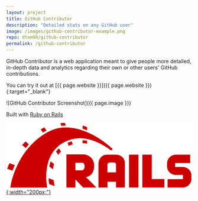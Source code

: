 ```yaml
---
layout: project
title: GitHub Contributor
description: "Detailed stats on any GitHub user"
image: /images/github-contributor-example.png
repo: dtom90/github-contributor
permalink: /github-contributor
---
```

GitHub Contributor is a web application meant to give people more detailed, in-depth data and analytics regarding their own or other users' GitHub contributions.

You can try it out at [{{ page.website }}]({{ page.website }}){:target="_blank"}

![GitHub Contributor Screenshot]({{ page.image }})

Built with [Ruby on Rails](http://rubyonrails.org/) 

[![Rails Logo](/images/rails-logo.svg){:width="200px;"}](http://rubyonrails.org/)